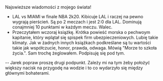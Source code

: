 Najswieższe wiadomości z mojego świata!
- LAL vs MIAMI w finale NBA 2k20.
	Kibicuje LAL i raczej na pewno wygrają pierścień. Są po 2 meczach i jest 2:0 dla LAL. Dominują conajmniej 10 punktami w każdym meczu. Walec.
- Przeczytałem wczoraj książkę. Krótka powieść morska o pechwoym kapitanie, który wplątał się spispek firm ubezpieczeniowych. Lubię takie klimaty. Jak w żadnych innych książkach podkreślane są tu wartości takie jak współczucie, honor, prawda, odwaga. Mówią "Morze to szkoła życia.". Sam trochę żeglowałem. Podpisuję się pod tym.


-- Jarek popraw proszę drugi podpunkt. Zależy mi na tym żeby położyć większy nacisk na przygodę na wodzie i to co wydarzyło się między głównymi  bohaterami.
